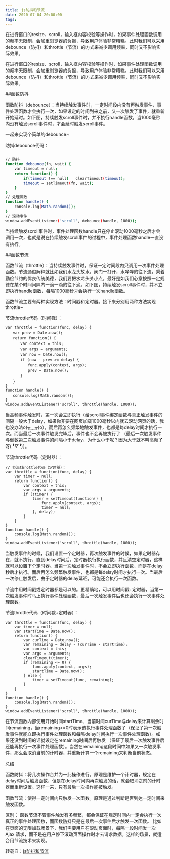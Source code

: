 ```yaml
---
title: js防抖和节流
date: 2020-07-04 20:00:00
tags: 
---
```

在进行窗口的resize、scroll，输入框内容校验等操作时，如果事件处理函数调用的频率无限制，会加重浏览器的负担，导致用户体验非常糟糕。此时我们可以采用debounce（防抖）和throttle（节流）的方式来减少调用频率，同时又不影响实际效果。
<!--more-->

在进行窗口的resize、scroll，输入框内容校验等操作时，如果事件处理函数调用的频率无限制，会加重浏览器的负担，导致用户体验非常糟糕。此时我们可以采用debounce（防抖）和throttle（节流）的方式来减少调用频率，同时又不影响实际效果。 

 

##函数防抖

函数防抖（debounce）：当持续触发事件时，一定时间段内没有再触发事件，事件处理函数才会执行一次，如果设定的时间到来之前，又一次触发了事件，就重新开始延时。如下图，持续触发scroll事件时，并不执行handle函数，当1000毫秒内没有触发scroll事件时，才会延时触发scroll事件。

一起来实现个简单的debounce~

防抖debounce代码：



``` bash

// 防抖
function debounce(fn, wait) {    
    var timeout = null;    
    return function() {        
        if(timeout !== null)   clearTimeout(timeout);        
        timeout = setTimeout(fn, wait);    
    }
}
// 处理函数
function handle() {    
    console.log(Math.random()); 
}
// 滚动事件
window.addEventListener('scroll', debounce(handle, 1000));

```

当持续触发scroll事件时，事件处理函数handle只在停止滚动1000毫秒之后才会调用一次，也就是说在持续触发scroll事件的过程中，事件处理函数handle一直没有执行。

 

##函数节流

 

函数节流（throttle）：当持续触发事件时，保证一定时间段内只调用一次事件处理函数。节流通俗解释就比如我们水龙头放水，阀门一打开，水哗哗的往下流，秉着勤俭节约的优良传统美德，我们要把水龙头关小点，最好是如我们心意按照一定规律在某个时间间隔内一滴一滴的往下滴。如下图，持续触发scroll事件时，并不立即执行handle函数，每隔1000毫秒才会执行一次handle函数。

函数节流主要有两种实现方法：时间戳和定时器。接下来分别用两种方法实现throttle~

节流throttle代码（时间戳）：

```
var throttle = function(func, delay) {            
　　var prev = Date.now();            
　　return function() {                
　　　　var context = this;                
　　　　var args = arguments;                
　　　　var now = Date.now();                
　　　　if (now - prev >= delay) {                    
　　　　　　func.apply(context, args);                    
　　　　　　prev = Date.now();                
　　　　}            
　　}        
}        
function handle() {            
　　console.log(Math.random());        
}        
window.addEventListener('scroll', throttle(handle, 1000));

```

当高频事件触发时，第一次会立即执行（给scroll事件绑定函数与真正触发事件的间隔一般大于delay，如果你非要在网页加载1000毫秒以内就去滚动网页的话，我也没办法o(╥﹏╥)o），而后再怎么频繁地触发事件，也都是每delay时间才执行一次。而当最后一次事件触发完毕后，事件也不会再被执行了 （最后一次触发事件与倒数第二次触发事件的间隔小于delay，为什么小于呢？因为大于就不叫高频了呀(*╹▽╹*)）。

节流throttle代码（定时器）：

```
// 节流throttle代码（定时器）：
var throttle = function(func, delay) {            
    var timer = null;            
    return function() {                
        var context = this;               
        var args = arguments;                
        if (!timer) {                    
            timer = setTimeout(function() {                        
                func.apply(context, args);                        
                timer = null;                    
            }, delay);                
        }            
    }        
}        
function handle() {            
    console.log(Math.random());        
}        
window.addEventListener('scroll', throttle(handle, 1000));
```
当触发事件的时候，我们设置一个定时器，再次触发事件的时候，如果定时器存在，就不执行，直到delay时间后，定时器执行执行函数，并且清空定时器，这样就可以设置下个定时器。当第一次触发事件时，不会立即执行函数，而是在delay秒后才执行。而后再怎么频繁触发事件，也都是每delay时间才执行一次。当最后一次停止触发后，由于定时器的delay延迟，可能还会执行一次函数。

节流中用时间戳或定时器都是可以的。更精确地，可以用时间戳+定时器，当第一次触发事件时马上执行事件处理函数，最后一次触发事件后也还会执行一次事件处理函数。

节流throttle代码（时间戳+定时器）：
```// 节流throttle代码（时间戳+定时器）：
var throttle = function(func, delay) {     
    var timer = null;     
    var startTime = Date.now();     
    return function() {             
        var curTime = Date.now();             
        var remaining = delay - (curTime - startTime);             
        var context = this;             
        var args = arguments;             
        clearTimeout(timer);              
        if (remaining <= 0) {                    
            func.apply(context, args);                    
            startTime = Date.now();              
        } else {                    
            timer = setTimeout(func, remaining);              
        }      
    }
}
function handle() {      
    console.log(Math.random());
} 
window.addEventListener('scroll', throttle(handle, 1000));
```
在节流函数内部使用开始时间startTime、当前时间curTime与delay来计算剩余时间remaining，当remaining<=0时表示该执行事件处理函数了（保证了第一次触发事件就能立即执行事件处理函数和每隔delay时间执行一次事件处理函数）。如果还没到时间的话就设定在remaining时间后再触发 （保证了最后一次触发事件后还能再执行一次事件处理函数）。当然在remaining这段时间中如果又一次触发事件，那么会取消当前的计时器，并重新计算一个remaining来判断当前状态。

总结

函数防抖：将几次操作合并为一此操作进行。原理是维护一个计时器，规定在delay时间后触发函数，但是在delay时间内再次触发的话，就会取消之前的计时器而重新设置。这样一来，只有最后一次操作能被触发。

函数节流：使得一定时间内只触发一次函数。原理是通过判断是否到达一定时间来触发函数。

区别： 函数节流不管事件触发有多频繁，都会保证在规定时间内一定会执行一次真正的事件处理函数，而函数防抖只是在最后一次事件后才触发一次函数。 比如在页面的无限加载场景下，我们需要用户在滚动页面时，每隔一段时间发一次 Ajax 请求，而不是在用户停下滚动页面操作时才去请求数据。这样的场景，就适合用节流技术来实现。

 转载自：[js防抖和节流](https://www.cnblogs.com/momo798/p/9177767.html)
 

